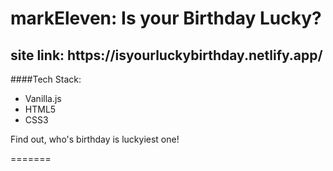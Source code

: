 <h1>markEleven: Is your Birthday Lucky? </h1>
<h2>site link: https://isyourluckybirthday.netlify.app/ </h2>

####Tech Stack:

- Vanilla.js
- HTML5
- CSS3

<p> Find out, who's birthday is luckyiest one!</p>
=======
